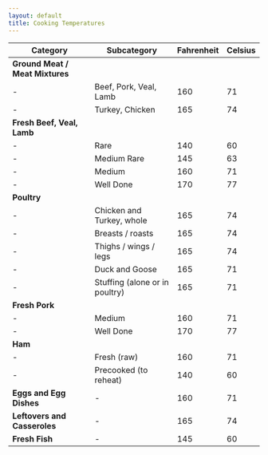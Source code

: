```yaml
---
layout: default
title: Cooking Temperatures
---
```


Category | Subcategory | Fahrenheit | Celsius
---|---|---|---
**Ground Meat / Meat Mixtures** |
- | Beef, Pork, Veal, Lamb | 160 | 71
- | Turkey, Chicken | 165 | 74
**Fresh Beef, Veal, Lamb** |
- | Rare | 140 | 60
- | Medium Rare | 145 | 63
- | Medium | 160 | 71
- | Well Done | 170 | 77
**Poultry** |
- | Chicken and Turkey, whole | 165 | 74
- | Breasts / roasts | 165 | 74
- | Thighs / wings / legs | 165 | 74
- | Duck and Goose | 165 | 71
- | Stuffing (alone or in poultry) | 165 | 71
**Fresh Pork** |
- | Medium | 160 | 71
- | Well Done | 170 | 77
**Ham** |
- | Fresh (raw) | 160 | 71
- | Precooked (to reheat) | 140 | 60
**Eggs and Egg Dishes** | - | 160 | 71
**Leftovers and Casseroles** | - | 165 | 74
**Fresh Fish** | - | 145 | 60

